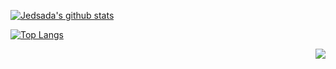[![Jedsada's github stats](https://github-readme-stats.vercel.app/api?username=T-Jedsada&show_icons=true&line_height=21&show_icons=true&theme=vue)](https://github.com/anuraghazra/github-readme-stats)

[![Top Langs](https://github-readme-stats.vercel.app/api/top-langs/?username=T-Jedsada&show_icons=true&layout=compact&theme=vue)](https://github.com/anuraghazra/github-readme-stats)

<img src="https://komarev.com/ghpvc/?username=T-Jedsada&color=blue&style=flat-square" align="right" />
